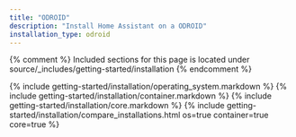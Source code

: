 ```yaml
---
title: "ODROID"
description: "Install Home Assistant on a ODROID"
installation_type: odroid
---
```

{% comment %}
Included sections for this page is located under source/_includes/getting-started/installation
{% endcomment %}

{% include getting-started/installation/operating_system.markdown %}
{% include getting-started/installation/container.markdown %}
{% include getting-started/installation/core.markdown %}
{% include getting-started/installation/compare_installations.html os=true container=true core=true %}